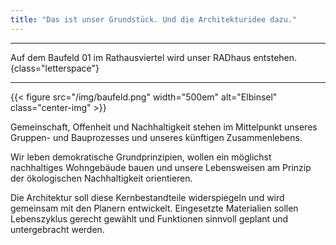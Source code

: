 ```yaml
---
title: "Das ist unser Grundstück. Und die Architekturidee dazu."
---
```


<hr>

Auf dem Baufeld 01 im Rathausviertel wird unser RADhaus entstehen.
{class="letterspace"}

<hr>

{{< figure src="/img/baufeld.png" width="500em" alt="Elbinsel" class="center-img" >}}

Gemeinschaft, Offenheit und
Nachhaltigkeit stehen im Mittelpunkt unseres Gruppen- und Bauprozesses und unseres künftigen
Zusammenlebens.

Wir leben demokratische Grundprinzipien, wollen ein möglichst nachhaltiges
Wohngebäude bauen und unsere Lebensweisen am Prinzip der ökologischen Nachhaltigkeit
orientieren.

Die Architektur soll diese Kernbestandteile widerspiegeln und wird gemeinsam mit den
Planern entwickelt. Eingesetzte Materialien sollen Lebenszyklus gerecht gewählt und Funktionen
sinnvoll geplant und untergebracht werden.

